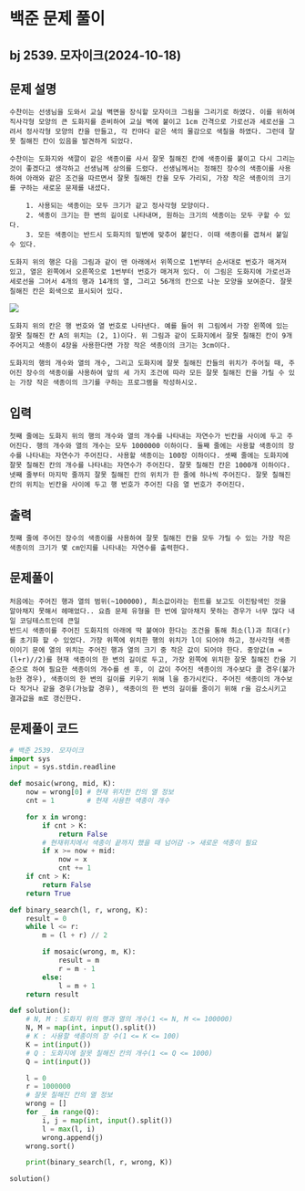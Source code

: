 # 백준 문제 풀이
## bj 2539. 모자이크(2024-10-18)

## 문제 설명
    수찬이는 선생님을 도와서 교실 벽면을 장식할 모자이크 그림을 그리기로 하였다. 이를 위하여 직사각형 모양의 큰 도화지를 준비하여 교실 벽에 붙이고 1cm 간격으로 가로선과 세로선을 그려서 정사각형 모양의 칸을 만들고, 각 칸마다 같은 색의 물감으로 색칠을 하였다. 그런데 잘못 칠해진 칸이 있음을 발견하게 되었다.

    수찬이는 도화지와 색깔이 같은 색종이를 사서 잘못 칠해진 칸에 색종이를 붙이고 다시 그리는 것이 좋겠다고 생각하고 선생님께 상의를 드렸다. 선생님께서는 정해진 장수의 색종이를 사용하여 아래와 같은 조건을 따르면서 잘못 칠해진 칸을 모두 가리되, 가장 작은 색종이의 크기를 구하는 새로운 문제를 내셨다.

        1. 사용되는 색종이는 모두 크기가 같고 정사각형 모양이다.   
        2. 색종이 크기는 한 변의 길이로 나타내며, 원하는 크기의 색종이는 모두 구할 수 있다.
        3. 모든 색종이는 반드시 도화지의 밑변에 맞추어 붙인다. 이때 색종이를 겹쳐서 붙일 수 있다.
    
    도화지 위의 행은 다음 그림과 같이 맨 아래에서 위쪽으로 1번부터 순서대로 번호가 매겨져 있고, 열은 왼쪽에서 오른쪽으로 1번부터 번호가 매겨져 있다. 이 그림은 도화지에 가로선과 세로선을 그어서 4개의 행과 14개의 열, 그리고 56개의 칸으로 나눈 모양을 보여준다. 잘못 칠해진 칸은 회색으로 표시되어 있다.

![](https://upload.acmicpc.net/c954c2d8-b39f-4918-bba7-9a3ea6fb0d14/-/preview/)

    도화지 위의 칸은 행 번호와 열 번호로 나타낸다. 예를 들어 위 그림에서 가장 왼쪽에 있는 잘못 칠해진 칸 A의 위치는 (2, 1)이다. 위 그림과 같이 도화지에서 잘못 칠해진 칸이 9개 주어지고 색종이 4장을 사용한다면 가장 작은 색종이의 크기는 3cm이다.

    도화지의 행의 개수와 열의 개수, 그리고 도화지에 잘못 칠해진 칸들의 위치가 주어질 때, 주어진 장수의 색종이를 사용하여 앞의 세 가지 조건에 따라 모든 잘못 칠해진 칸을 가릴 수 있는 가장 작은 색종이의 크기를 구하는 프로그램을 작성하시오.

## 입력
    첫째 줄에는 도화지 위의 행의 개수와 열의 개수를 나타내는 자연수가 빈칸을 사이에 두고 주어진다. 행의 개수와 열의 개수는 모두 1000000 이하이다. 둘째 줄에는 사용할 색종이의 장수를 나타내는 자연수가 주어진다. 사용할 색종이는 100장 이하이다. 셋째 줄에는 도화지에 잘못 칠해진 칸의 개수를 나타내는 자연수가 주어진다. 잘못 칠해진 칸은 1000개 이하이다. 넷째 줄부터 마지막 줄까지 잘못 칠해진 칸의 위치가 한 줄에 하나씩 주어진다. 잘못 칠해진 칸의 위치는 빈칸을 사이에 두고 행 번호가 주어진 다음 열 번호가 주어진다.

## 출력
    첫째 줄에 주어진 장수의 색종이를 사용하여 잘못 칠해진 칸을 모두 가릴 수 있는 가장 작은 색종이의 크기가 몇 cm인지를 나타내는 자연수를 출력한다.

## 문제풀이
    처음에는 주어진 행과 열의 범위(~100000), 최소값이라는 힌트를 보고도 이진탐색인 것을 알아채지 못해서 헤매었다.. 요즘 문제 유형을 한 번에 알아채지 못하는 경우가 너무 많다 내일 코딩테스트인데 큰일
    반드시 색종이를 주어진 도화지의 아래에 딱 붙여야 한다는 조건을 통해 최소(l)과 최대(r)를 초기화 할 수 있었다. 가장 위쪽에 위치한 행의 위치가 l이 되어야 하고, 정사각형 색종이이기 문에 열의 위치는 주어진 행과 열의 크기 중 작은 값이 되어야 한다. 중앙값(m = (l+r)//2)를 현재 색종이의 한 변의 길이로 두고, 가장 왼쪽에 위치한 잘못 칠해진 칸을 기준으로 하여 필요한 색종이의 개수를 센 후, 이 값이 주어진 색종이의 개수보다 클 경우(불가능한 경우), 색종이의 한 변의 길이를 키우기 위해 l을 증가시킨다. 주어진 색종이의 개수보다 작거나 같을 경우(가능할 경우), 색종이의 한 변의 길이를 줄이기 위해 r을 감소시키고 결과값을 m로 갱신한다.
    
## 문제풀이 코드
```python
# 백준 2539. 모자이크
import sys
input = sys.stdin.readline

def mosaic(wrong, mid, K):
    now = wrong[0] # 현재 위치한 칸의 열 정보
    cnt = 1        # 현재 사용한 색종이 개수

    for x in wrong:
        if cnt > K:
            return False
        # 현재위치에서 색종이 끝까지 했을 때 넘어감 -> 새로운 색종이 필요
        if x >= now + mid:
            now = x
            cnt += 1
    if cnt > K:
        return False
    return True

def binary_search(l, r, wrong, K):
    result = 0
    while l <= r:
        m = (l + r) // 2

        if mosaic(wrong, m, K):
            result = m
            r = m - 1
        else:
            l = m + 1
    return result

def solution():
    # N, M : 도화지 위의 행과 열의 개수(1 <= N, M <= 100000)
    N, M = map(int, input().split())
    # K : 사용할 색종이의 장 수(1 <= K <= 100)
    K = int(input())
    # Q : 도화지에 잘못 칠해진 칸의 개수(1 <= Q <= 1000)
    Q = int(input())

    l = 0
    r = 1000000
    # 잘못 칠해진 칸의 열 정보
    wrong = []
    for _ in range(Q):
        i, j = map(int, input().split())
        l = max(l, i)
        wrong.append(j)
    wrong.sort()

    print(binary_search(l, r, wrong, K))

solution()
```